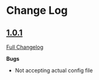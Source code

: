 # Change Log

## [1.0.1](https://github.com/redBorder/rb_monitor/releases/tag/1.0.1)
[Full Changelog](https://github.com/redBorder/rb_monitor/compare/1.0.0...1.0.1)

**Bugs**
- Not accepting actual config file
